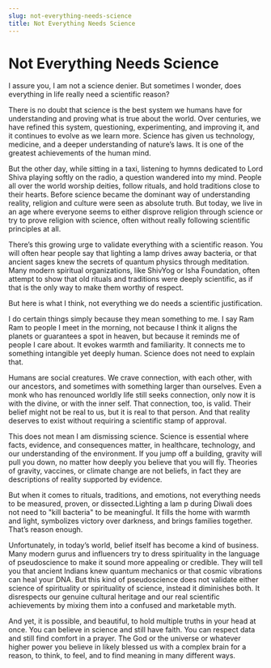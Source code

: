```yaml
---
slug: not-everything-needs-science
title: Not Everything Needs Science
---
```


# Not Everything Needs Science

I assure you, I am not a science denier. But sometimes I wonder, does everything in life really need a scientific reason?
    
<!-- truncate -->

There is no doubt that science is the best system we humans have for understanding and proving what is true about the world. Over centuries, we have refined this system, questioning, experimenting, and improving it, and it continues to evolve as we learn more. Science has given us technology, medicine, and a deeper understanding of nature’s laws. It is one of the greatest achievements of the human mind.

But the other day, while sitting in a taxi, listening to hymns dedicated to Lord Shiva playing softly on the radio, a question wandered into my mind. People all over the world worship deities, follow rituals, and hold traditions close to their hearts. Before science became the dominant way of understanding reality, religion and culture were seen as absolute truth. But today, we live in an age where everyone seems to either disprove religion through science or try to prove religion with science, often without really following scientific principles at all.

There’s this growing urge to validate everything with a scientific reason. You will often hear people say that lighting a lamp drives away bacteria, or that ancient sages knew the secrets of quantum physics through meditation. Many modern spiritual organizations, like ShivYog or Isha Foundation, often attempt to show that old rituals and traditions were deeply scientific, as if that is the only way to make them worthy of respect.

But here is what I think, not everything we do needs a scientific justification.

I do certain things simply because they mean something to me. I say Ram Ram to people I meet in the morning, not because I think it aligns the planets or guarantees a spot in heaven, but because it reminds me of people I care about. It evokes warmth and familiarity. It connects me to something intangible yet deeply human. Science does not need to explain that.

Humans are social creatures. We crave connection, with each other, with our ancestors, and sometimes with something larger than ourselves. Even a monk who has renounced worldly life still seeks connection, only now it is with the divine, or with the inner self. That connection, too, is valid. Their belief might not be real to us, but it is real to that person. And that reality deserves to exist without requiring a scientific stamp of approval.

This does not mean I am dismissing science. Science is essential where facts, evidence, and consequences matter, in healthcare, technology, and our understanding of the environment. If you jump off a building, gravity will pull you down, no matter how deeply you believe that you will fly. Theories of gravity, vaccines, or climate change are not beliefs, in fact they are descriptions of reality supported by evidence.

But when it comes to rituals, traditions, and emotions, not everything needs to be measured, proven, or dissected.Lighting a lam p during Diwali does not need to "kill bacteria" to be meaningful. It fills the home with warmth and light, symbolizes victory over darkness, and brings families together. That’s reason enough.

Unfortunately, in today’s world, belief itself has become a kind of business. Many modern gurus and influencers try to dress spirituality in the language of pseudoscience to make it sound more appealing or credible. They will tell you that ancient Indians knew quantum mechanics or that cosmic vibrations can heal your DNA. But this kind of pseudoscience does not validate either science of spirituality or spirituality of science, instead it diminishes both. It disrespects our genuine cultural heritage and our real scientific achievements by mixing them into a confused and marketable myth.

And yet, it is possible, and beautiful, to hold multiple truths in your head at once. You can believe in science and still have faith. You can respect data and still find comfort in a prayer. The God or the universe or whatever higher power you believe in likely blessed us with a complex brain for a reason, to think, to feel, and to find meaning in many different ways.